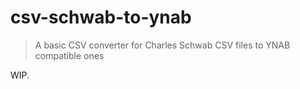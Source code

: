 # csv-schwab-to-ynab

> A basic CSV converter for Charles Schwab CSV files to YNAB compatible ones

WIP.

